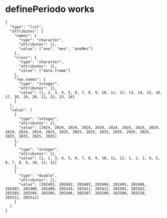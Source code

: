 # definePeriodo works

    {
      "type": "list",
      "attributes": {
        "names": {
          "type": "character",
          "attributes": {},
          "value": ["ano", "mes", "anoMes"]
        },
        "class": {
          "type": "character",
          "attributes": {},
          "value": ["data.frame"]
        },
        "row.names": {
          "type": "integer",
          "attributes": {},
          "value": [1, 2, 3, 4, 5, 6, 7, 8, 9, 10, 11, 12, 13, 14, 15, 16, 17, 18, 19, 20, 21, 22, 23, 24]
        }
      },
      "value": [
        {
          "type": "integer",
          "attributes": {},
          "value": [2024, 2024, 2024, 2024, 2024, 2024, 2024, 2024, 2024, 2024, 2024, 2024, 2025, 2025, 2025, 2025, 2025, 2025, 2025, 2025, 2025, 2025, 2025, 2025]
        },
        {
          "type": "integer",
          "attributes": {},
          "value": [1, 2, 3, 4, 5, 6, 7, 8, 9, 10, 11, 12, 1, 2, 3, 4, 5, 6, 7, 8, 9, 10, 11, 12]
        },
        {
          "type": "double",
          "attributes": {},
          "value": [202401, 202402, 202403, 202404, 202405, 202406, 202407, 202408, 202409, 202410, 202411, 202412, 202501, 202502, 202503, 202504, 202505, 202506, 202507, 202508, 202509, 202510, 202511, 202512]
        }
      ]
    }

